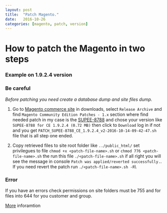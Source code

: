 ```yaml
---
layout: post
title:  "Patch Magento."
date:   2016-10-26
categories: [magento, patch, version]
---
```


# How to patch the Magento in two steps
### Example on 1.9.2.4 version

### Be careful
_Before patching you need create a database dump and site files dump._

1. Go to [Magento commerce site][magentocommerce] in downloads, select `Release Archive` and find `Magento Community Edition Patches - 1.x` section where find needed patch in my case is the [SUPEE-8788][supee-8788] and chose your version like `SUPEE-8788 for CE 1.9.2.4 (0.72 MB)` then click to `Download` log in if not and you get `PATCH_SUPEE-8788_CE_1.9.2.4_v2-2016-10-14-09-42-47.sh` file that is all step one ended.

2. Copy retrieved files to site root folder like `../public_html/` set privilegues to file `chmod +x <patch-file-name>.sh` or `chmod 776 <patch-file-name>.sh` the run this file `./<patch-file-name>.sh` if all right you will see the message in console `Patch was applied/reverted successfully.`. If you need revert the patch run `./<patch-file-name>.sh -R`\

### Error
If you have an errors check permissions on site folders must be 755 and for files into 644 for you customer and group.

[More][more] inforamtion

[magentocommerce]: https://www.magentocommerce.com/download
[supee-8788]: https://www.magentocommerce.com/download#download1934
[more]: http://devdocs.magento.com/guides/m1x/other/ht_install-patches.html
